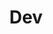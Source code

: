 ---
layout: list
type: category
title: Dev
slug: dev
sidebar: true
order: 2
description: >
  Anything about development
---
